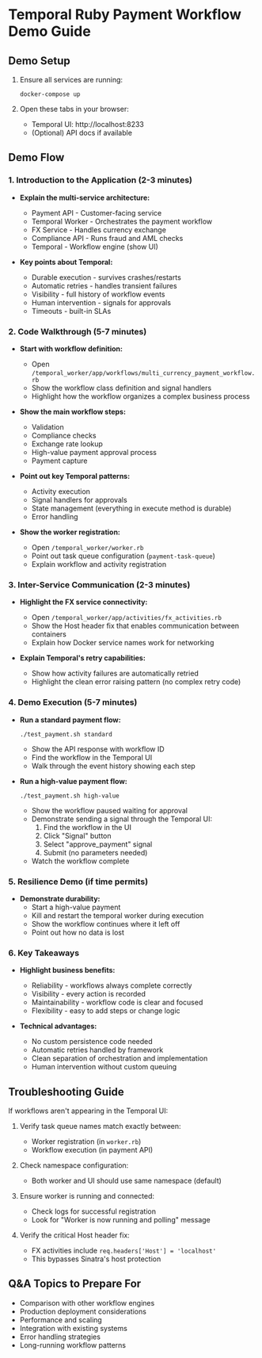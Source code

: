 # Temporal Ruby Payment Workflow Demo Guide

## Demo Setup

1. Ensure all services are running:
   ```
   docker-compose up
   ```

2. Open these tabs in your browser:
   * Temporal UI: http://localhost:8233
   * (Optional) API docs if available

## Demo Flow

### 1. Introduction to the Application (2-3 minutes)

* **Explain the multi-service architecture:**
  * Payment API - Customer-facing service
  * Temporal Worker - Orchestrates the payment workflow
  * FX Service - Handles currency exchange
  * Compliance API - Runs fraud and AML checks
  * Temporal - Workflow engine (show UI)

* **Key points about Temporal:**
  * Durable execution - survives crashes/restarts
  * Automatic retries - handles transient failures
  * Visibility - full history of workflow events
  * Human intervention - signals for approvals
  * Timeouts - built-in SLAs

### 2. Code Walkthrough (5-7 minutes)

* **Start with workflow definition:**
  * Open `/temporal_worker/app/workflows/multi_currency_payment_workflow.rb`
  * Show the workflow class definition and signal handlers
  * Highlight how the workflow organizes a complex business process

* **Show the main workflow steps:**
  * Validation
  * Compliance checks
  * Exchange rate lookup
  * High-value payment approval process
  * Payment capture

* **Point out key Temporal patterns:**
  * Activity execution
  * Signal handlers for approvals
  * State management (everything in execute method is durable)
  * Error handling

* **Show the worker registration:**
  * Open `/temporal_worker/worker.rb`
  * Point out task queue configuration (`payment-task-queue`)
  * Explain workflow and activity registration

### 3. Inter-Service Communication (2-3 minutes)

* **Highlight the FX service connectivity:**
  * Open `/temporal_worker/app/activities/fx_activities.rb`
  * Show the Host header fix that enables communication between containers
  * Explain how Docker service names work for networking
  
* **Explain Temporal's retry capabilities:**
  * Show how activity failures are automatically retried
  * Highlight the clean error raising pattern (no complex retry code)

### 4. Demo Execution (5-7 minutes)

* **Run a standard payment flow:**
  ```
  ./test_payment.sh standard
  ```
  * Show the API response with workflow ID
  * Find the workflow in the Temporal UI
  * Walk through the event history showing each step

* **Run a high-value payment flow:**
  ```
  ./test_payment.sh high-value
  ```
  * Show the workflow paused waiting for approval
  * Demonstrate sending a signal through the Temporal UI:
    1. Find the workflow in the UI
    2. Click "Signal" button
    3. Select "approve_payment" signal
    4. Submit (no parameters needed)
  * Watch the workflow complete

### 5. Resilience Demo (if time permits)

* **Demonstrate durability:**
  * Start a high-value payment
  * Kill and restart the temporal worker during execution
  * Show the workflow continues where it left off
  * Point out how no data is lost

### 6. Key Takeaways

* **Highlight business benefits:**
  * Reliability - workflows always complete correctly
  * Visibility - every action is recorded
  * Maintainability - workflow code is clear and focused
  * Flexibility - easy to add steps or change logic

* **Technical advantages:**
  * No custom persistence code needed
  * Automatic retries handled by framework
  * Clean separation of orchestration and implementation
  * Human intervention without custom queuing

## Troubleshooting Guide

If workflows aren't appearing in the Temporal UI:

1. Verify task queue names match exactly between:
   * Worker registration (in `worker.rb`)
   * Workflow execution (in payment API)

2. Check namespace configuration:
   * Both worker and UI should use same namespace (default)

3. Ensure worker is running and connected:
   * Check logs for successful registration
   * Look for "Worker is now running and polling" message

4. Verify the critical Host header fix:
   * FX activities include `req.headers['Host'] = 'localhost'`
   * This bypasses Sinatra's host protection

## Q&A Topics to Prepare For

* Comparison with other workflow engines
* Production deployment considerations
* Performance and scaling
* Integration with existing systems
* Error handling strategies
* Long-running workflow patterns
